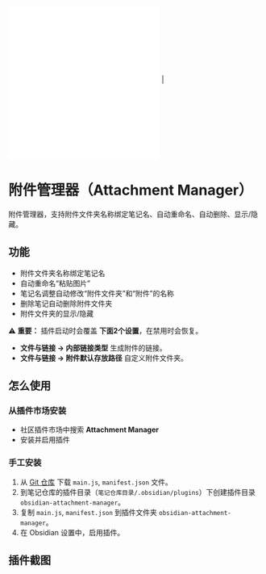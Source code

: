 ![English](README_EN.md) | ![中文](README.md)

# 附件管理器（Attachment Manager）

附件管理器，支持附件文件夹名称绑定笔记名、自动重命名、自动删除、显示/隐藏。

## 功能

* 附件文件夹名称绑定笔记名
* 自动重命名“粘贴图片”
* 笔记名调整自动修改“附件文件夹”和“附件”的名称
* 删除笔记自动删除附件文件夹
* 附件文件夹的显示/隐藏

⚠️  **重要：** 插件启动时会覆盖 **下面2个设置**，在禁用时会恢复。
* **文件与链接 -> 内部链接类型** 生成附件的链接。
* **文件与链接 -> 附件默认存放路径** 自定义附件文件夹。

## 怎么使用

### 从插件市场安装

* 社区插件市场中搜索 **Attachment Manager**
* 安装并启用插件

### 手工安装

1. 从 [Git 仓库](https://github.com/chenfeicqq/obsidian-attachment-manager) 下载 `main.js`, `manifest.json` 文件。
2. 到笔记仓库的插件目录（`笔记仓库目录/.obsidian/plugins`）下创建插件目录 `obsidian-attachment-manager`。
3. 复制 `main.js`, `manifest.json` 到插件文件夹 `obsidian-attachment-manager`。
4. 在 Obsidian 设置中，启用插件。

## 插件截图
